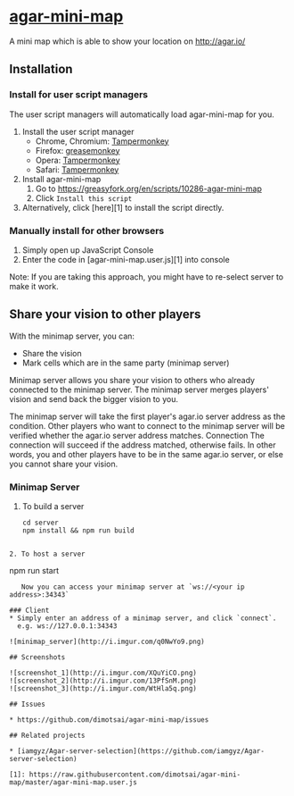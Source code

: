 # [agar-mini-map](https://github.com/dimotsai/agar-mini-map)
A mini map which is able to show your location on http://agar.io/

## Installation

### Install for user script managers

The user script managers will automatically load agar-mini-map for you.

1. Install the user script manager
    * Chrome, Chromium: [Tampermonkey](https://chrome.google.com/webstore/detail/tampermonkey/dhdgffkkebhmkfjojejmpbldmpobfkfo)
    * Firefox: [greasemonkey](https://addons.mozilla.org/zh-TW/firefox/addon/greasemonkey/)
    * Opera: [Tampermonkey](https://addons.opera.com/zh-tw/extensions/details/tampermonkey-beta/?display=en)
    * Safari: [Tampermonkey](https://tampermonkey.net)
2. Install agar-mini-map
    1. Go to https://greasyfork.org/en/scripts/10286-agar-mini-map
    2. Click `Install this script`
3. Alternatively, click [here][1] to install the script directly.



### Manually install for other browsers

1. Simply open up JavaScript Console
2. Enter the code in [agar-mini-map.user.js][1] into console

Note: If you are taking this approach, you might have to re-select server to make it work.

## Share your vision to other players

With the minimap server, you can:
* Share the vision
* Mark cells which are in the same party (minimap server)

Minimap server allows you share your vision to others who already connected to the minimap server. The minimap server merges players' vision and send back the bigger vision to you.

The minimap server will take the first player's agar.io server address as the condition. Other players who want to connect to the minimap server will be verified whether the agar.io server address matches. Connection  The connection will succeed if the address matched, otherwise fails. In other words, you and other players have to be in the same agar.io server, or else you cannot share your vision.

### Minimap Server
1. To build a server
   ```
   cd server
   npm install && npm run build
```

2. To host a server
   ```
   npm run start
```
   Now you can access your minimap server at `ws://<your ip address>:34343`

### Client
* Simply enter an address of a minimap server, and click `connect`.
  e.g. ws://127.0.0.1:34343

![minimap_server](http://i.imgur.com/q0NwYo9.png)

## Screenshots

![screenshot_1](http://i.imgur.com/XQuYiCO.png)
![screenshot_2](http://i.imgur.com/13PfSnM.png)
![screenshot_3](http://i.imgur.com/WtHla5q.png)

## Issues

* https://github.com/dimotsai/agar-mini-map/issues

## Related projects

* [iamgyz/Agar-server-selection](https://github.com/iamgyz/Agar-server-selection)

[1]: https://raw.githubusercontent.com/dimotsai/agar-mini-map/master/agar-mini-map.user.js
